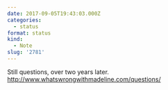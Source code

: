 ```yaml
---
date: 2017-09-05T19:43:03.000Z
categories:
  - status
format: status
kind:
  - Note
slug: '2781'
---
```

Still questions, over two years later. http://www.whatswrongwithmadeline.com/questions/
